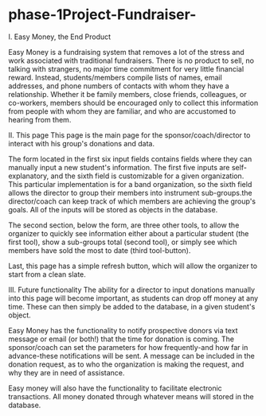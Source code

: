 # phase-1Project-Fundraiser-
I. Easy Money, the End Product

Easy Money is a fundraising system that removes a lot of the stress and work associated with traditional fundraisers.  There is no product to sell, no talking with strangers, no major time commitment for very little financial reward. Instead, students/members compile lists of names, email addresses, and phone numbers of contacts with whom they have a relationship. Whether it be family members, close friends, colleagues, or co-workers, members should be encouraged only to collect this information from people with whom they are familiar, and who are accustomed to hearing from them.

II. This page
This page is the main page for the sponsor/coach/director to interact with his group's donations and data.

The form located in the first six input fields contains fields where they can manually input a new student's information. The first five inputs are self-explanatory, and the sixth field is customizable for a given organization. This particular implementation is for a band organization, so the sixth field allows the director to group their members into instrument sub-groups.the director/coach can keep track of which members are achieving the group's goals. All of the inputs will be stored as objects in the database. 

The second section, below the form, are three other tools, to allow the organizer to quickly see information either about a particular student (the first tool), show a sub-groups total (second tool), or simply see which members have sold the most to date (third tool-button).

Last, this page has a simple refresh button, which will allow the organizer to start from a clean slate.


III. Future functionality 
The ability for a director to input donations manually into this page will become important, as students can drop off money at any time.  These can then simply be added to the database, in a given student's object.

Easy Money has the functionality to notify prospective donors via text message or email (or both!) that the time for donation is coming. The sponsor/coach can set the parameters for how frequently-and how far in advance-these notifications will be sent. A message can be included in the donation request, as to who the organization is making the request, and why they are in need of assistance.

Easy money will also have the functionality to facilitate electronic transactions.  All money donated through whatever means will stored in the database.